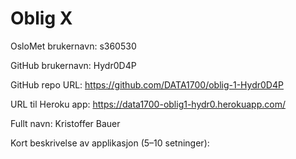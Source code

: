 # Oblig X

OsloMet brukernavn: s360530

GitHub brukernavn: Hydr0D4P

GitHub repo URL: https://github.com/DATA1700/oblig-1-Hydr0D4P

URL til Heroku app: https://data1700-oblig1-hydr0.herokuapp.com/

Fullt navn: Kristoffer Bauer

Kort beskrivelse av applikasjon (5–10 setninger): 


